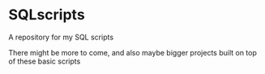 # SQLscripts
A repository for my SQL scripts


There might be more to come, and also maybe bigger projects built on top of these basic scripts

